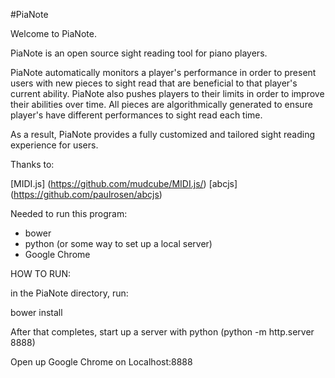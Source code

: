 #PiaNote

Welcome to PiaNote.

PiaNote is an open source sight reading tool for piano players.

PiaNote automatically monitors a player's performance in order to present users with new pieces to sight read that are beneficial to that player's current ability. PiaNote also pushes players to their limits in order to improve their abilities over time. All pieces are algorithmically generated to ensure player's have different performances to sight read each time.

As a result, PiaNote provides a fully customized and tailored sight reading experience for users.

Thanks to:

[MIDI.js] (https://github.com/mudcube/MIDI.js/) 
[abcjs] (https://github.com/paulrosen/abcjs)


Needed to run this program:
- bower
- python (or some way to set up a local server)
- Google Chrome

HOW TO RUN:

in the PiaNote directory, run:

bower install

After that completes, start up a server with python (python -m http.server 8888)

Open up Google Chrome on Localhost:8888
